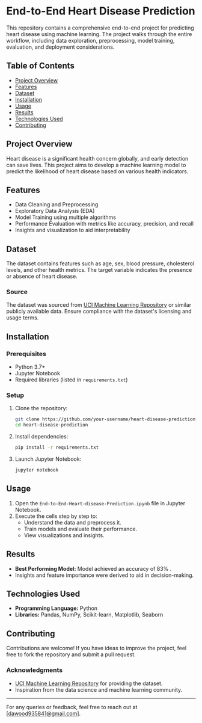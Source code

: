 # End-to-End Heart Disease Prediction

This repository contains a comprehensive end-to-end project for predicting heart disease using machine learning. The project walks through the entire workflow, including data exploration, preprocessing, model training, evaluation, and deployment considerations.

## Table of Contents

- [Project Overview](#project-overview)
- [Features](#features)
- [Dataset](#dataset)
- [Installation](#installation)
- [Usage](#usage)
- [Results](#results)
- [Technologies Used](#technologies-used)
- [Contributing](#contributing)

## Project Overview

Heart disease is a significant health concern globally, and early detection can save lives. This project aims to develop a machine learning model to predict the likelihood of heart disease based on various health indicators.

## Features

- Data Cleaning and Preprocessing
- Exploratory Data Analysis (EDA)
- Model Training using multiple algorithms
- Performance Evaluation with metrics like accuracy, precision, and recall
- Insights and visualization to aid interpretability

## Dataset

The dataset contains features such as age, sex, blood pressure, cholesterol levels, and other health metrics. The target variable indicates the presence or absence of heart disease.

### Source
The dataset was sourced from [UCI Machine Learning Repository](https://archive.ics.uci.edu/ml/datasets/heart+disease) or similar publicly available data. Ensure compliance with the dataset's licensing and usage terms.

## Installation

### Prerequisites

- Python 3.7+
- Jupyter Notebook
- Required libraries (listed in `requirements.txt`)

### Setup

1. Clone the repository:
   ```bash
   git clone https://github.com/your-username/heart-disease-prediction.git
   cd heart-disease-prediction
   ```

2. Install dependencies:
   ```bash
   pip install -r requirements.txt
   ```

3. Launch Jupyter Notebook:
   ```bash
   jupyter notebook
   ```

## Usage

1. Open the `End-to-End-Heart-disease-Prediction.ipynb` file in Jupyter Notebook.
2. Execute the cells step by step to:
   - Understand the data and preprocess it.
   - Train models and evaluate their performance.
   - View visualizations and insights.

## Results

- **Best Performing Model:** Model achieved an accuracy of 83% .
- Insights and feature importance were derived to aid in decision-making.

## Technologies Used

- **Programming Language:** Python
- **Libraries:** Pandas, NumPy, Scikit-learn, Matplotlib, Seaborn

## Contributing

Contributions are welcome! If you have ideas to improve the project, feel free to fork the repository and submit a pull request.

### Acknowledgments

- [UCI Machine Learning Repository](https://archive.ics.uci.edu/ml/datasets/heart+disease) for providing the dataset.
- Inspiration from the data science and machine learning community.

---

For any queries or feedback, feel free to reach out at [dawood935841@gmail.com].

